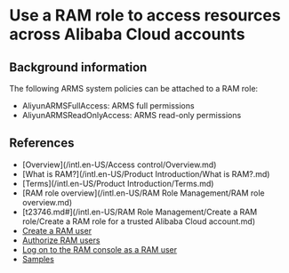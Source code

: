 # Use a RAM role to access resources across Alibaba Cloud accounts

## Background information

The following ARMS system policies can be attached to a RAM role:

-   AliyunARMSFullAccess: ARMS full permissions
-   AliyunARMSReadOnlyAccess: ARMS read-only permissions

## References

-   [Overview](/intl.en-US/Access control/Overview.md)
-   [What is RAM?](/intl.en-US/Product Introduction/What is RAM?.md)
-   [Terms](/intl.en-US/Product Introduction/Terms.md)
-   [RAM role overview](/intl.en-US/RAM Role Management/RAM role overview.md)
-   [t23746.md\#](/intl.en-US/RAM Role Management/Create a RAM role/Create a RAM role for a trusted Alibaba Cloud account.md)
-   [Create a RAM user]()
-   [Authorize RAM users]()
-   [Log on to the RAM console as a RAM user]()
-   [Samples]()

